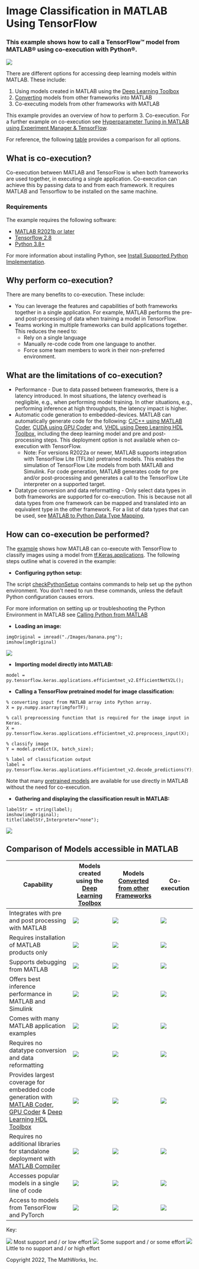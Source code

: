 # Image Classification in MATLAB Using TensorFlow

### This example shows how to call a TensorFlow&trade; model from MATLAB&reg; using co-execution with Python&reg;.

![](Images/mainImage.png)

There are different options for accessing deep learning models within MATLAB.  These include:

1. Using models created in MATLAB using the [Deep Learning Toolbox](https://www.mathworks.com/products/deep-learning.html)
2. [Converting](https://www.mathworks.com/help/deeplearning/deep-learning-import-and-export.html) models from other frameworks into MATLAB
3. Co-executing models from other frameworks with MATLAB

This example provides an overview of how to perform 3. Co-execution. For a further example on co-execution see [Hyperparameter Tuning in MATLAB using Experiment Manager & TensorFlow](https://github.com/matlab-deep-learning/Hyperparameter-Tuning-in-MATLAB-using-Experiment-Manager-and-TensorFlow).

For reference, the following [table](#comparison-table) provides a comparison for all options.

## What is co-execution?

Co-execution between MATLAB and TensorFlow is when both frameworks are used together, in executing a single application.  Co-execution can achieve this by passing data to and from each framework. It requires MATLAB and Tensorflow to be installed on the same machine.

### Requirements

The example requires the following software:

* [MATLAB R2021b or later](https://www.mathworks.com/products/matlab.html)
* [Tensorflow 2.8](https://www.tensorflow.org/install)
* [Python 3.8+](https://www.python.org/downloads/)

For more information about installing Python, see [Install Supported Python Implementation](https://www.mathworks.com/help/matlab/matlab_external/install-supported-python-implementation.html). 

## Why perform co-execution?

There are many benefits to co-execution. These include:

* You can leverage the features and capabilities of both frameworks together in a single application.  For example, MATLAB performs the pre-and post-processing of data when training a model in TensorFlow.
* Teams working in multiple frameworks can build applications together.  This reduces the need to:
	* Rely on a single language
	* Manually re-code code from one language to another.
	* Force some team members to work in their non-preferred environment.

## What are the limitations of co-execution?

* Performance - Due to data passed between frameworks, there is a latency introduced. In most situations, the latency overhead is negligible, e.g., when performing model training. In other situations, e.g., performing inference at high throughputs, the latency impact is higher.
* Automatic code generation to embedded-devices. MATLAB can automatically generate code for the following: [C/C++ using MATLAB Coder](https://www.mathworks.com/products/matlab-coder.html), [CUDA using GPU Coder](https://www.mathworks.com/products/gpu-coder.html) and, [VHDL using Deep Learning HDL Toolbox](https://www.mathworks.com/products/deep-learning-hdl.html), including the deep learning model and pre and post-processing steps.  This deployment option is not available when co-execution with TensorFlow.  
	* Note: For versions R2022a or newer, MATLAB supports integration with TensorFlow Lite (TFLite) pretrained models. This enables the simulation of TensorFlow Lite models from both MATLAB and Simulink.  For code generation, MATLAB generates code for pre and/or post-processing and generates a call to the TensorFlow Lite interpreter on a supported target.
* Datatype conversion and data reformatting - Only select data types in both frameworks are supported for co-execution. This is because not all data types from one framework can be mapped and translated into an equivalent type in the other framework. For a list of data types that can be used, see [MATLAB to Python Data Type Mapping](https://www.mathworks.com/help/matlab/matlab_external/passing-data-to-python.html),

## How can co-execution be performed?

The [example](https://github.com/matlab-deep-learning/Image-Classification-in-MATLAB-Using-TensorFlow/blob/main/ImageClassificationinMATLABusingTensorFlow.m) shows how MATLAB can co-execute with TensorFlow to classify images using a model from [tf.Keras.applications](https://www.tensorflow.org/api_docs/python/tf/keras/applications).  The following steps outline what is covered in the example:

* **Configuring python setup:**

The script [checkPythonSetup](https://github.com/matlab-deep-learning/Image-Classification-in-MATLAB-Using-TensorFlow/blob/main/checkPythonSetup.m) contains commands to help set up the python environment. You don't need to run these commands, unless the default Python configuration causes errors.

For more information on setting up or troubleshooting the Python Environment in MATLAB see [Calling Python from MATLAB](https://www.mathworks.com/help/matlab/call-python-libraries.html)

* **Loading an image:**
```matlab:Code(Display)
imgOriginal = imread("./Images/banana.png");
imshow(imgOriginal)
```
![](Images/banana.png)
* **Importing model directly into MATLAB:**
```matlab:Code(Display)
model = py.tensorflow.keras.applications.efficientnet_v2.EfficientNetV2L();  
```
* **Calling a TensorFlow pretrained model for image classification:**

```matlab:Code(Display)
% converting input from MATLAB array into Python array.
X = py.numpy.asarray(imgforTF);

% call preprocessing function that is required for the image input in Keras.
X = py.tensorflow.keras.applications.efficientnet_v2.preprocess_input(X); 

% classify image 
Y = model.predict(X, batch_size); 

% label of classification output
label = py.tensorflow.keras.applications.efficientnet_v2.decode_predictions(Y); 
```
Note that many [pretrained models](https://www.mathworks.com/help/deeplearning/ug/pretrained-convolutional-neural-networks.html) are available for use directly in MATLAB without the need for co-execution. 

* **Gathering and displaying the classification result in MATLAB:**
```matlab:Code(Display)
labelStr = string(label); 
imshow(imgOriginal);
title(labelStr,Interpreter="none");
```
![](Images/bananaClassified.png)


## Comparison of Models accessible in MATLAB <a name="comparison-table"/>
| Capability  | Models created using the [Deep Learning Toolbox](https://www.mathworks.com/products/deep-learning.html) | Models [Converted from other Frameworks](https://www.mathworks.com/help/deeplearning/deep-learning-import-and-export.html)| Co-execution |
| ------------- | ------------- | ------------- | ------------- |
| Integrates with pre and post processing with MATLAB | ![](Images/000000.png) | ![](Images/000000.png)  | ![](Images/000000.png)    |
| Requires installation of MATLAB products only | ![](Images/000000.png)  | ![](Images/000000.png) | ![](Images/000003.png)  |
| Supports debugging from MATLAB| ![](Images/000000.png)   | ![](Images/000000.png)  | ![](Images/000003.png)  |
| Offers best inference performance in MATLAB and Simulink| ![](Images/000000.png)   | ![](Images/000000.png)  | ![](Images/000003.png)  |
| Comes with many MATLAB application examples  | ![](Images/000000.png)  | ![](Images/000000.png) | ![](Images/000003.png)  |
| Requires no datatype conversion and data reformatting | ![](Images/000000.png)   | ![](Images/000001.png) | ![](Images/000003.png)  |
| Provides largest coverage for embedded code generation with [MATLAB Coder](https://www.mathworks.com/products/matlab-coder.html), [GPU Coder](https://www.mathworks.com/products/gpu-coder.html) & [Deep Learning HDL Toolbox](https://www.mathworks.com/products/deep-learning-hdl.html) | ![](Images/000000.png)   | ![](Images/000001.png) | ![](Images/000003.png)  |
| Requires no additional libraries for standalone deployment with [MATLAB Compiler](https://www.mathworks.com/products/compiler.html)  | ![](Images/000000.png)   | ![](Images/000001.png) | ![](Images/000003.png)  |
| Accesses popular models in a single line of code  | ![](Images/000000.png)   | ![](Images/000003.png)  | ![](Images/000003.png)  |
| Access to models from TensorFlow and PyTorch | ![](Images/000003.png) | ![](Images/000001.png) | ![](Images/000000.png)    |


Key:

![](Images/000000.png) Most support and / or low effort
![](Images/000001.png) Some support and / or some effort
![](Images/000003.png) Little to no support  and / or high effort

Copyright 2022, The MathWorks, Inc.

